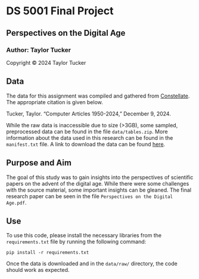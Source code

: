 # DS 5001 Final Project
## Perspectives on the Digital Age
### Author: Taylor Tucker

Copyright © 2024 Taylor Tucker

## Data
The data for this assignment was compiled and gathered from [Constellate](https://constellate.org/). The appropriate citation is given below. 

Tucker, Taylor. “Computer Articles 1950-2024,” December 9, 2024. 

While the raw data is inaccessible due to size (>3GB), some sampled, preprocessed data can be found in the file `data/tables.zip`. More information about the data used in this research can be found in the `manifest.txt` file. A link to download the data can be found [here](https://constellate.org/dataset/f578f131-0b6f-c3e7-35c7-f188f93b71fd/?unigrams=computer,%20computers).


## Purpose and Aim
The goal of this study was to gain insights into the perspectives of scientific papers on the advent of the digital age. While there were some challenges with the source material, some important insights can be gleaned. The final research paper can be seen in the file `Perspectives on the Digital Age.pdf`.


## Use
To use this code, please install the necessary libraries from the `requirements.txt` file by running the following command:

```raw
pip install -r requirements.txt
```

Once the data is downloaded and in the `data/raw/` directory, the code should work as expected.